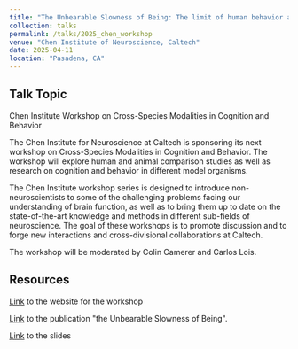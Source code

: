 ```yaml
---
title: "The Unbearable Slowness of Being: The limit of human behavior at 10 bits/s"
collection: talks
permalink: /talks/2025_chen_workshop
venue: "Chen Institute of Neuroscience, Caltech"
date: 2025-04-11
location: "Pasadena, CA"
---
```


Talk Topic
------
Chen Institute Workshop on Cross-Species Modalities in Cognition and Behavior

The Chen Institute for Neuroscience at Caltech is sponsoring its next workshop on Cross-Species Modalities in Cognition and Behavior. The workshop will explore human and animal comparison studies as well as research on cognition and behavior in different model organisms.

The Chen Institute workshop series is designed to introduce non-neuroscientists to some of the challenging problems facing our understanding of brain function, as well as to bring them up to date on the state-of-the-art knowledge and methods in different sub-fields of neuroscience. The goal of these workshops is to promote discussion and to forge new interactions and cross-divisional collaborations at Caltech.

The workshop will be moderated by Colin Camerer and Carlos Lois.


Resources
------

[Link](https://neuroscience.caltech.edu/programs/workshops/chen-institute-workshop-cross-species-modalities) to the website for the workshop

[Link](https://jieyusz.github.io/publication/2024_zheng_slowness) to the publication "the Unbearable Slowness of Being". 

[Link](http://Jieyusz.github.io/files/250411_slowness.pdf) to the slides 
